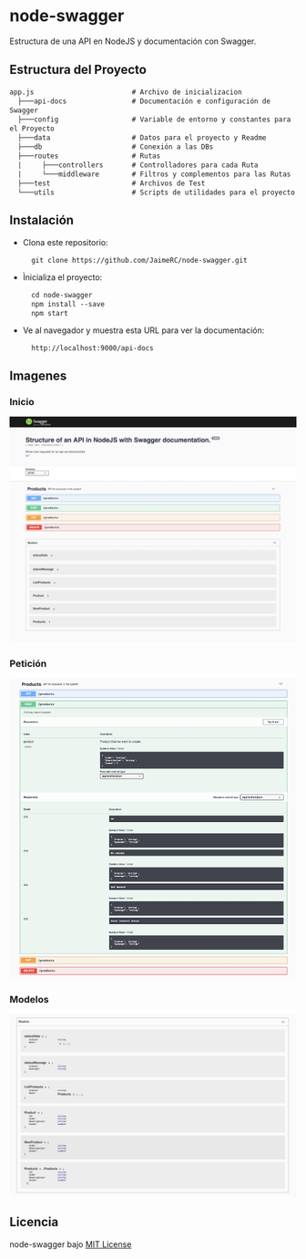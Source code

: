 # node-swagger

Estructura de una API en NodeJS y documentación con Swagger.


## Estructura del Proyecto

    app.js                        # Archivo de inicializacion
      ├───api-docs                # Documentación e configuración de Swagger
      ├───config                  # Variable de entorno y constantes para el Proyecto
      ├───data                    # Datos para el proyecto y Readme
      ├───db                      # Conexión a las DBs
      ├───routes                  # Rutas  
      |     ├───controllers       # Controlladores para cada Ruta
      |     └───middleware        # Filtros y complementos para las Rutas
      ├───test                    # Archivos de Test
      └───utils                   # Scripts de utilidades para el proyecto



## Instalación

- Clona este repositorio: 

        git clone https://github.com/JaimeRC/node-swagger.git

- Ìnicializa el proyecto: 

        cd node-swagger
        npm install --save
        npm start
        
- Ve al navegador y muestra esta URL para ver la documentación: 

        http://localhost:9000/api-docs


## Imagenes

### Inicio
![Example](data/images/image0.png)


### Petición
![Example](data/images/image1.png)


### Modelos
![Example](data/images/image2.png)



## Licencia
node-swagger bajo [MIT License](https://opensource.org/licenses/MIT)


